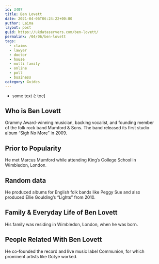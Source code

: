 ```yaml
---
id: 3407
title: Ben Lovett
date: 2021-04-06T06:24:22+00:00
author: Laima
layout: post
guid: https://ukdataservers.com/ben-lovett/
permalink: /04/06/ben-lovett
tags:
  - claims
  - lawyer
  - doctor
  - house
  - multi family
  - online
  - poll
  - business
category: Guides
---
```


* some text
{: toc}


## Who is Ben Lovett
                  
                  
                  
Grammy Award-winning musician, backing vocalist, and founding member of the folk rock band Mumford & Sons. The band released its first studio album &#8220;Sigh No More&#8221; in 2009.
                  
              
            
              
            
                
                
                
## Prior to Popularity
                  
                  
                  
He met Marcus Mumford while attending King&#8217;s College School in Wimbledon, London.
                  
              
            
              
            
                
                
                
## Random data
                  
                  
                  
He produced albums for English folk bands like Peggy Sue and also produced Ellie Goulding&#8217;s &#8220;Lights&#8221; from 2010.
                  
              
            
              
            
                
                
                
## Family & Everyday Life of Ben Lovett
                  
                  
                  
His family was residing in Wimbledon, London, when he was born.
                  
              
            
              
            
                
                
                
## People Related With Ben Lovett
                  
                  
                  
He co-founded the record and live music label Communion, for which prominent artists like Gotye worked.
                  
              
            
              
            
                
              
            
              
              
            
            
              
            
          
          
          